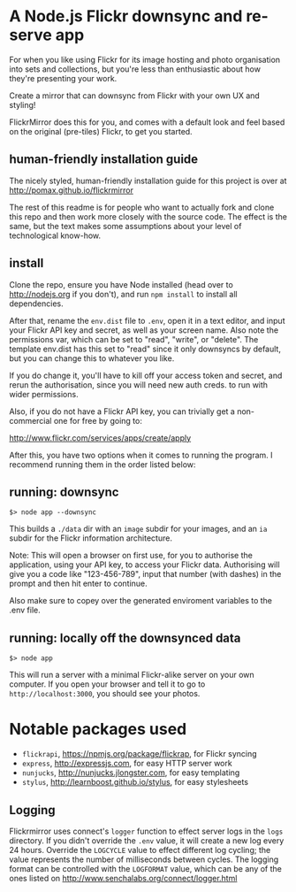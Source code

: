 # A Node.js Flickr downsync and re-serve app

For when you like using Flickr for its image hosting and photo organisation into sets and collections, but you're less than enthusiastic about how they're presenting your work.

Create a mirror that can downsync from Flickr with your own UX and styling!

FlickrMirror does this for you, and comes with a default look and feel based on the original (pre-tiles) Flickr, to get you started.

## human-friendly installation guide

The nicely styled, human-friendly installation guide for this project is over at http://pomax.github.io/flickrmirror

The rest of this readme is for people who want to actually fork and clone this repo and then work more closely with the source code. The effect is the same, but the text makes some assumptions about your level of technological know-how.

## install

Clone the repo, ensure you have Node installed (head over to http://nodejs.org if you don't), and run `npm install` to install all dependencies.

After that, rename the `env.dist` file to `.env`, open it in a text editor, and input your Flickr API key and secret, as well as your screen name. Also note the permissions var, which can be set to "read", "write", or "delete". The template env.dist has this set to "read" since it only downsyncs by default, but you can change this to whatever you like.

If you do change it, you'll have to kill off your access token and secret, and rerun the authorisation, since you will need new auth creds. to run with wider permissions.

Also, if you do not have a Flickr API key, you can trivially get a non-commercial one for free by going to:

  http://www.flickr.com/services/apps/create/apply

After this, you have two options when it comes to running the program. I recommend running them in the order listed below:

## running: downsync

```
$> node app --downsync
```

This builds a `./data` dir with an `image` subdir for your images, and an `ia` subdir for the Flickr information architecture.

Note: This will open a browser on first use, for you to authorise the application, using your API key, to access your Flickr data. Authorising will give you a code like "123-456-789", input that number (with dashes) in the prompt and then hit enter to continue.

Also make sure to copey over the generated enviroment variables to the .env file.

## running: locally off the downsynced data

```
$> node app
```

This will run a server with a minimal Flickr-alike server on your own computer. If you open your browser and tell it to go to `http://localhost:3000`, you should see your photos.

# Notable packages used

* `flickrapi`, https://npmjs.org/package/flickrap, for Flickr syncing
* `express`, http://expressjs.com, for easy HTTP server work
* `nunjucks`, http://nunjucks.jlongster.com, for easy templating
* `stylus`, http://learnboost.github.io/stylus, for easy stylesheets

## Logging

Flickrmirror uses connect's `logger` function to effect server logs in the `logs` directory. If you didn't override the `.env` value, it will create a new log every 24 hours. Override the `LOGCYCLE` value to effect different log cycling; the value represents the number of milliseconds between cycles. The logging format can be controlled with the `LOGFORMAT` value, which can be any of the ones listed on http://www.senchalabs.org/connect/logger.html
